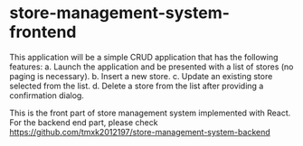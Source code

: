 # store-management-system-frontend
This application will be a simple CRUD application that has the following features:
a. Launch the application and be presented with a list of stores (no paging is necessary).
b. Insert a new store.
c. Update an existing store selected from the list.
d. Delete a store from the list after providing a confirmation dialog.

This is the front part of store management system implemented with React. For the backend end part, please check
https://github.com/tmxk2012197/store-management-system-backend
